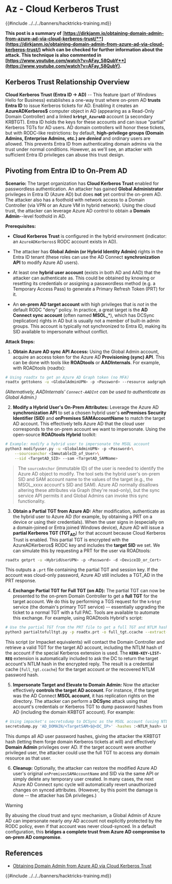 # Az - Cloud Kerberos Trust

{{#include ../../../banners/hacktricks-training.md}}

**This post is a summary of** [**https://dirkjanm.io/obtaining-domain-admin-from-azure-ad-via-cloud-kerberos-trust/**](https://dirkjanm.io/obtaining-domain-admin-from-azure-ad-via-cloud-kerberos-trust/) **which can be checked for further information about the attack. This technique is also commented in** [**https://www.youtube.com/watch?v=AFay_58QubY**](https://www.youtube.com/watch?v=AFay_58QubY)**.**

## Kerberos Trust Relationship Overview

**Cloud Kerberos Trust (Entra ID -> AD)** -- This feature (part of Windows Hello for Business) establishes a one-way trust where on-prem AD **trusts Entra ID** to issue Kerberos tickets for AD. Enabling it creates an **AzureADKerberos$** computer object in AD (appearing as a Read-Only Domain Controller) and a linked **`krbtgt_AzureAD`** account (a secondary KRBTGT). Entra ID holds the keys for these accounts and can issue "partial" Kerberos TGTs for AD users. AD domain controllers will honor these tickets, but with RODC-like restrictions: by default, **high-privilege groups (Domain Admins, Enterprise Admins, etc.) are *denied*** and ordinary users are allowed. This prevents Entra ID from authenticating domain admins via the trust under normal conditions. However, as we'll see, an attacker with sufficient Entra ID privileges can abuse this trust design.

## Pivoting from Entra ID to On-Prem AD

**Scenario:** The target organization has **Cloud Kerberos Trust** enabled for passwordless authentication. An attacker has gained **Global Administrator** privileges in Entra ID (Azure AD) but does **not** yet control the on-prem AD. The attacker also has a foothold with network access to a Domain Controller (via VPN or an Azure VM in hybrid network). Using the cloud trust, the attacker can leverage Azure AD control to obtain a **Domain Admin**--level foothold in AD.

**Prerequisites:**

-   **Cloud Kerberos Trust** is configured in the hybrid environment (indicator: an `AzureADKerberos$` RODC account exists in AD).

-   The attacker has **Global Admin (or Hybrid Identity Admin)** rights in the Entra ID tenant (these roles can use the AD Connect **synchronization API** to modify Azure AD users).

-   At least one **hybrid user account** (exists in both AD and AAD) that the attacker can authenticate as. This could be obtained by knowing or resetting its credentials or assigning a passwordless method (e.g. a Temporary Access Pass) to generate a Primary Refresh Token (PRT) for it.

-   An **on-prem AD target account** with high privileges that is *not* in the default RODC "deny" policy. In practice, a great target is the **AD Connect sync account** (often named **MSOL_***), which has DCSync (replication) rights in AD but is usually not a member of built-in admin groups. This account is typically not synchronized to Entra ID, making its SID available to impersonate without conflict.

**Attack Steps:**

1.  **Obtain Azure AD sync API Access:** Using the Global Admin account, acquire an access token for the Azure AD **Provisioning (sync) API**. This can be done with tools like **ROADtools** or **AADInternals**. For example, with ROADtools (roadtx):

```bash
# Using roadtx to get an Azure AD Graph token (no MFA)
roadtx gettokens -u <GlobalAdminUPN> -p <Password> --resource aadgraph
```

*(Alternatively, AADInternals' `Connect-AADInt` can be used to authenticate as Global Admin.)*

2.  **Modify a Hybrid User's On-Prem Attributes:** Leverage the Azure AD **synchronization API** to set a chosen hybrid user's **onPremises Security Identifier (SID)** and **onPremises SAMAccountName** to match the target AD account. This effectively tells Azure AD that the cloud user corresponds to the on-prem account we want to impersonate. Using the open-source **ROADtools Hybrid** toolkit:

```bash
# Example: modify a hybrid user to impersonate the MSOL account
python3 modifyuser.py -u <GlobalAdminUPN> -p <Password>\
    --sourceanchor <ImmutableID_of_User>\
    --sid <TargetAD_SID> --sam <TargetAD_SAMName>
```

> The `sourceAnchor` (immutable ID) of the user is needed to identify the Azure AD object to modify. The tool sets the hybrid user's on-prem SID and SAM account name to the values of the target (e.g., the MSOL_xxxx account's SID and SAM). Azure AD normally disallows altering these attributes via Graph (they're read-only), but the sync service API permits it and Global Admins can invoke this sync functionality.

3.  **Obtain a Partial TGT from Azure AD:** After modification, authenticate as the hybrid user to Azure AD (for example, by obtaining a PRT on a device or using their credentials). When the user signs in (especially on a domain-joined or Entra joined Windows device), Azure AD will issue a **partial Kerberos TGT (TGT**<sub>**AD**</sub>) for that account because Cloud Kerberos Trust is enabled. This partial TGT is encrypted with the AzureADKerberos$ RODC key and includes the **target SID** we set. We can simulate this by requesting a PRT for the user via ROADtools:

```bash
roadtx getprt -u <HybridUserUPN> -p <Password> -d <DeviceID_or_Cert>
```

This outputs a `.prt` file containing the partial TGT and session key. If the account was cloud-only password, Azure AD still includes a TGT_AD in the PRT response.

4.  **Exchange Partial TGT for Full TGT (on AD):** The partial TGT can now be presented to the on-prem Domain Controller to get a **full TGT** for the target account. We do this by performing a TGS request for the `krbtgt` service (the domain's primary TGT service) -- essentially upgrading the ticket to a normal TGT with a full PAC. Tools are available to automate this exchange. For example, using ROADtools Hybrid's script:

```bash
# Use the partial TGT from the PRT file to get a full TGT and NTLM hash
python3 partialtofulltgt.py -p roadtx.prt -o full_tgt.ccache --extract-hash
```

This script (or Impacket equivalents) will contact the Domain Controller and retrieve a valid TGT for the target AD account, including the NTLM hash of the account if the special Kerberos extension is used. The **`KERB-KEY-LIST-REQ`** extension is automatically included to ask the DC to return the target account's NTLM hash in the encrypted reply. The result is a credential cache (`full_tgt.ccache`) for the target account *or* the recovered NTLM password hash.

5.  **Impersonate Target and Elevate to Domain Admin:** Now the attacker effectively **controls the target AD account**. For instance, if the target was the AD Connect **MSOL account**, it has replication rights on the directory. The attacker can perform a **DCSync** attack using that account's credentials or Kerberos TGT to dump password hashes from AD (including the domain KRBTGT account). For example:

```bash
# Using impacket's secretsdump to DCSync as the MSOL account (using NTLM hash)
secretsdump.py 'AD_DOMAIN/<TargetSAM>$@<DC_IP>' -hashes :<NTLM_hash> LOCAL
```

This dumps all AD user password hashes, giving the attacker the KRBTGT hash (letting them forge domain Kerberos tickets at will) and effectively **Domain Admin** privileges over AD. If the target account were another privileged user, the attacker could use the full TGT to access any domain resource as that user.

6.  **Cleanup:** Optionally, the attacker can restore the modified Azure AD user's original `onPremisesSAMAccountName` and SID via the same API or simply delete any temporary user created. In many cases, the next Azure AD Connect sync cycle will automatically revert unauthorized changes on synced attributes. (However, by this point the damage is done -- the attacker has DA privileges.)

> [!WARNING]
> By abusing the cloud trust and sync mechanism, a Global Admin of Azure AD can impersonate nearly *any* AD account not explicitly protected by the RODC policy, even if that account was never cloud-synced. In a default configuration, this **bridges a complete trust from Azure AD compromise to on-prem AD compromise**.


## References

- [Obtaining Domain Admin from Azure AD via Cloud Kerberos Trust](https://dirkjanm.io/obtaining-domain-admin-from-azure-ad-via-cloud-kerberos-trust/)



{{#include ../../../banners/hacktricks-training.md}}


